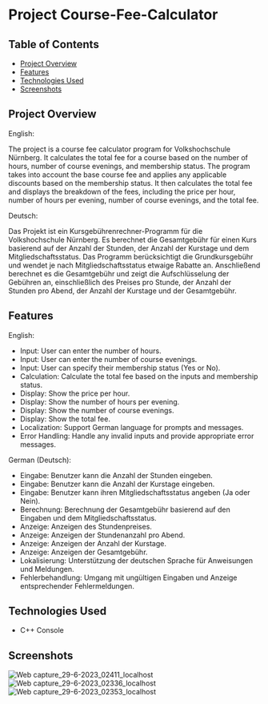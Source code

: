 # Project Course-Fee-Calculator


## Table of Contents

- [Project Overview](#project-overview)
- [Features](#features)
- [Technologies Used](#technologies-used)
- [Screenshots](#screenshots)

## Project Overview

English:

The project is a course fee calculator program for Volkshochschule Nürnberg. It calculates the total fee for a course based on the number of hours, number of course evenings, and membership status. The program takes into account the base course fee and applies any applicable discounts based on the membership status. It then calculates the total fee and displays the breakdown of the fees, including the price per hour, number of hours per evening, number of course evenings, and the total fee.

Deutsch:

Das Projekt ist ein Kursgebührenrechner-Programm für die Volkshochschule Nürnberg. Es berechnet die Gesamtgebühr für einen Kurs basierend auf der Anzahl der Stunden, der Anzahl der Kurstage und dem Mitgliedschaftsstatus. Das Programm berücksichtigt die Grundkursgebühr und wendet je nach Mitgliedschaftsstatus etwaige Rabatte an. Anschließend berechnet es die Gesamtgebühr und zeigt die Aufschlüsselung der Gebühren an, einschließlich des Preises pro Stunde, der Anzahl der Stunden pro Abend, der Anzahl der Kurstage und der Gesamtgebühr.

## Features

English:

- Input: User can enter the number of hours.
- Input: User can enter the number of course evenings.
- Input: User can specify their membership status (Yes or No).
- Calculation: Calculate the total fee based on the inputs and membership status.
- Display: Show the price per hour.
- Display: Show the number of hours per evening.
- Display: Show the number of course evenings.
- Display: Show the total fee.
- Localization: Support German language for prompts and messages.
- Error Handling: Handle any invalid inputs and provide appropriate error messages.

German (Deutsch):

- Eingabe: Benutzer kann die Anzahl der Stunden eingeben.
- Eingabe: Benutzer kann die Anzahl der Kurstage eingeben.
- Eingabe: Benutzer kann ihren Mitgliedschaftsstatus angeben (Ja oder Nein).
- Berechnung: Berechnung der Gesamtgebühr basierend auf den Eingaben und dem Mitgliedschaftsstatus.
- Anzeige: Anzeigen des Stundenpreises.
- Anzeige: Anzeigen der Stundenanzahl pro Abend.
- Anzeige: Anzeigen der Anzahl der Kurstage.
- Anzeige: Anzeigen der Gesamtgebühr.
- Lokalisierung: Unterstützung der deutschen Sprache für Anweisungen und Meldungen.
- Fehlerbehandlung: Umgang mit ungültigen Eingaben und Anzeige entsprechender Fehlermeldungen.

## Technologies Used

- C++ Console

## Screenshots
![Web capture_29-6-2023_02411_localhost](https://github.com/KOTTG4/Course-Fee-Calculator/assets/116221777/78d93d0b-6441-4828-b8f3-dfeff2b22146)
![Web capture_29-6-2023_02336_localhost](https://github.com/KOTTG4/Course-Fee-Calculator/assets/116221777/8e28af2d-1787-460b-8644-3bb9f2c65f5d)
![Web capture_29-6-2023_02353_localhost](https://github.com/KOTTG4/Course-Fee-Calculator/assets/116221777/d4a0e46e-9d4e-40fa-b1ef-ba6a21831f13)


